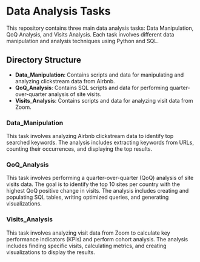 
# Data Analysis Tasks

This repository contains three main data analysis tasks: Data Manipulation, QoQ Analysis, and Visits Analysis. Each task involves different data manipulation and analysis techniques using Python and SQL.

## Directory Structure
- **Data_Manipulation**: Contains scripts and data for manipulating and analyzing clickstream data from Airbnb.
- **QoQ_Analysis**: Contains SQL scripts and data for performing quarter-over-quarter analysis of site visits.
- **Visits_Analysis**: Contains scripts and data for analyzing visit data from Zoom.

### Data_Manipulation
This task involves analyzing Airbnb clickstream data to identify top searched keywords. The analysis includes extracting keywords from URLs, counting their occurrences, and displaying the top results.

### QoQ_Analysis
This task involves performing a quarter-over-quarter (QoQ) analysis of site visits data. The goal is to identify the top 10 sites per country with the highest QoQ positive change in visits. The analysis includes creating and populating SQL tables, writing optimized queries, and generating visualizations.

### Visits_Analysis
This task involves analyzing visit data from Zoom to calculate key performance indicators (KPIs) and perform cohort analysis. The analysis includes finding specific visits, calculating metrics, and creating visualizations to display the results.

